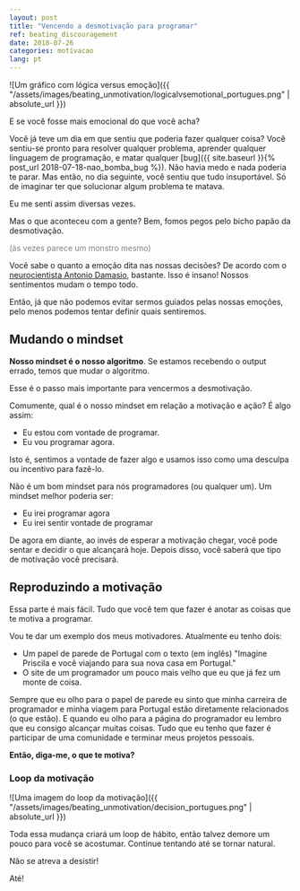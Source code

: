 ```yaml
---
layout: post
title: "Vencendo a desmotivação para programar"
ref: beating_discouragement
date: 2018-07-26
categories: motivacao
lang: pt
---
```


![Um gráfico com lógica versus emoção]({{ "/assets/images/beating_unmotivation/logicalvsemotional_portugues.png" | absolute_url }})

E se você fosse mais emocional do que você acha?

Você já teve um dia em que sentiu que poderia fazer qualquer coisa? Você sentiu-se pronto para resolver qualquer problema, aprender qualquer linguagem de programação, e matar qualquer [bug]({{ site.baseurl }}{% post_url 2018-07-18-nao_bomba_bug %}). Não havia medo e nada poderia te parar. Mas então, no dia seguinte, você sentiu que tudo insuportável. Só de imaginar ter que solucionar algum problema te matava.

Eu me senti assim diversas vezes.

Mas o que aconteceu com a gente? Bem, fomos pegos pelo bicho papão da desmotivação.

<span style="color:gray">(às vezes parece um monstro mesmo)</span>

Você sabe o quanto a emoção dita nas nossas decisões? De acordo com o <a href="https://bigthink.com/experts-corner/decisions-are-emotional-not-logical-the-neuroscience-behind-decision-making">neurocientista Antonio Damasio</a>, bastante. Isso é insano! Nossos sentimentos mudam o tempo todo.

Então, já que não podemos evitar sermos guiados pelas nossas emoções, pelo menos podemos tentar definir quais sentiremos.

## Mudando o mindset

**Nosso mindset é o nosso algoritmo**. Se estamos recebendo o output errado, temos que mudar o algoritmo.

Esse é o passo mais importante para vencermos a desmotivação.

Comumente, qual é o nosso mindset em relação a motivação e ação? É algo assim:
* Eu estou com vontade de programar.
* Eu vou programar agora.

Isto é, sentimos a vontade de fazer algo e usamos isso como uma desculpa ou incentivo para fazê-lo.

Não é um bom mindset para nós programadores (ou qualquer um). Um mindset melhor poderia ser:
* Eu irei programar agora
* Eu irei sentir vontade de programar

De agora em diante, ao invés de esperar a motivação chegar, você pode sentar e decidir o que alcançará hoje. Depois disso, você saberá que tipo de motivação você precisará.

## Reproduzindo a motivação

Essa parte é mais fácil. Tudo que você tem que fazer é anotar as coisas que te motiva a programar.

Vou te dar um exemplo dos meus motivadores. Atualmente eu tenho dois:
* Um papel de parede de Portugal com o texto (em inglês) "Imagine Priscila e você viajando para sua nova casa em Portugal."
* O site de um programador um pouco mais velho que eu que já fez um monte de coisa.

Sempre que eu olho para o papel de parede eu sinto que minha carreira de programador e minha viagem para Portugal estão diretamente relacionados (o que estão). E quando eu olho para a página do programador eu lembro que eu consigo alcançar muitas coisas. Tudo que eu tenho que fazer é participar de uma comunidade e terminar meus projetos pessoais.

**Então, diga-me, o que te motiva?**

### Loop da motivação

![Uma imagem do loop da motivação]({{ "/assets/images/beating_unmotivation/decision_portugues.png" | absolute_url }})

Toda essa mudança criará um loop de hábito, então talvez demore um pouco para você se acostumar. Continue tentando até se tornar natural.

Não se atreva a desistir!

Até!
